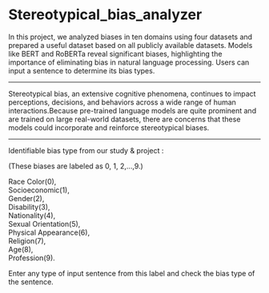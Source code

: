 # Stereotypical_bias_analyzer
In this project, we analyzed biases in ten domains using four datasets and prepared a useful dataset based on all publicly available datasets. Models like BERT and RoBERTa reveal significant biases, highlighting the importance of eliminating bias in natural language processing. Users can input a sentence to determine its bias types.

<hr>

Stereotypical bias, an extensive cognitive phenomena, continues to impact perceptions, decisions, and behaviors across a wide range of human interactions.Because pre-trained
language models are quite prominent and are trained on large real-world datasets, there are concerns that these models could incorporate and reinforce stereotypical biases.

<hr>
Identifiable bias type from our study & project : 

(These biases are labeled as 0, 1, 2,...,9.)

Race Color(0),  
Socioeconomic(1),  
Gender(2),  
Disability(3),  
Nationality(4),  
Sexual Orientation(5),  
Physical Appearance(6),  
Religion(7),  
Age(8),  
Profession(9).  
  
Enter any type of input sentence from this label and check the bias type of the sentence.  
